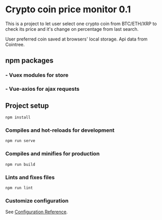 # Crypto coin price monitor 0.1

This is a project to let user select one crypto coin from BTC/ETH/XRP to check its price and it's change on percentage from last search.

User preferred coin saved at browsers' local storage.
Api data from Cointree.

## npm packages
### - Vuex modules for store
### - Vue-axios for ajax requests

## Project setup
```
npm install
```

### Compiles and hot-reloads for development
```
npm run serve
```

### Compiles and minifies for production
```
npm run build
```

### Lints and fixes files
```
npm run lint
```

### Customize configuration
See [Configuration Reference](https://cli.vuejs.org/config/).
